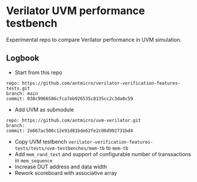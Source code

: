 # Verilator UVM performance testbench

Experimental repo to compare Verilator performance in UVM simulation.

## Logbook

- Start from this repo

```
repo: https://github.com/antmicro/verilator-verification-features-tests.git
branch: main
commit: 038c9966586cfca7eb926535c8135cc2c3da0c59
```

- Add UVM as submodule

```
repo: https://github.com/antmicro/uvm-verilator.git
branch:
commit: 2e667ac506c12e91d81bde62fe2c08d992731bd4
```

- Copy UVM testbench `verilator-verification-features-tests/tests/uvm-testbenches/mem-tb` to `mem-tb`
- Add `mem_rand_test` and support of configurable number of transsactions in `mem_sequence`
- Increase DUT address and data width
- Rework scoreboard with associative array

